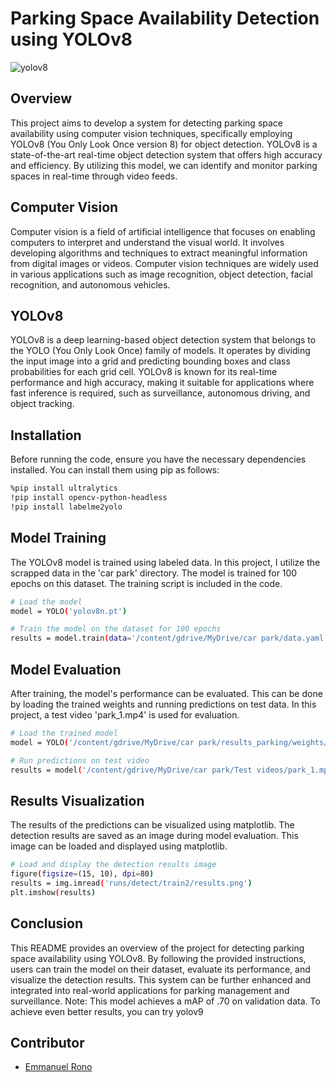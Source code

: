 # Parking Space Availability Detection using YOLOv8
![yolov8](Beast.jpg)
## Overview
This project aims to develop a system for detecting parking space availability using computer vision techniques, specifically employing YOLOv8 (You Only Look Once version 8) for object detection. YOLOv8 is a state-of-the-art real-time object detection system that offers high accuracy and efficiency. By utilizing this model, we can identify and monitor parking spaces in real-time through video feeds.

## Computer Vision
Computer vision is a field of artificial intelligence that focuses on enabling computers to interpret and understand the visual world. It involves developing algorithms and techniques to extract meaningful information from digital images or videos. Computer vision techniques are widely used in various applications such as image recognition, object detection, facial recognition, and autonomous vehicles.

## YOLOv8
YOLOv8 is a deep learning-based object detection system that belongs to the YOLO (You Only Look Once) family of models. It operates by dividing the input image into a grid and predicting bounding boxes and class probabilities for each grid cell. YOLOv8 is known for its real-time performance and high accuracy, making it suitable for applications where fast inference is required, such as surveillance, autonomous driving, and object tracking.

## Installation
Before running the code, ensure you have the necessary dependencies installed. You can install them using pip as follows:

```bash
%pip install ultralytics
!pip install opencv-python-headless
!pip install labelme2yolo

```
## Model Training
The YOLOv8 model is trained using labeled data. In this project, I utilize the scrapped data in the 'car park' directory. The model is trained for 100 epochs on this dataset. The training script is included in the code.

```bash
# Load the model
model = YOLO('yolov8n.pt')

# Train the model on the dataset for 100 epochs
results = model.train(data='/content/gdrive/MyDrive/car park/data.yaml', epochs=100)

```

## Model Evaluation
After training, the model's performance can be evaluated. This can be done by loading the trained weights and running predictions on test data. In this project, a test video 'park_1.mp4' is used for evaluation.

```bash
# Load the trained model
model = YOLO('/content/gdrive/MyDrive/car park/results_parking/weights/best.pt')

# Run predictions on test video
results = model('/content/gdrive/MyDrive/car park/Test videos/park_1.mp4', show=True, save=True)
```

## Results Visualization
The results of the predictions can be visualized using matplotlib. The detection results are saved as an image during model evaluation. This image can be loaded and displayed using matplotlib.

```bash
# Load and display the detection results image
figure(figsize=(15, 10), dpi=80)
results = img.imread('runs/detect/train2/results.png')
plt.imshow(results)
```

## Conclusion
This README provides an overview of the project for detecting parking space availability using YOLOv8. By following the provided instructions, users can train the model on their dataset, evaluate its performance, and visualize the detection results. This system can be further enhanced and integrated into real-world applications for parking management and surveillance.
Note: This model achieves a mAP of .70 on validation data. To achieve even better results, you can try yolov9

## Contributor
- [Emmanuel Rono](https://github.com/marttech26)
